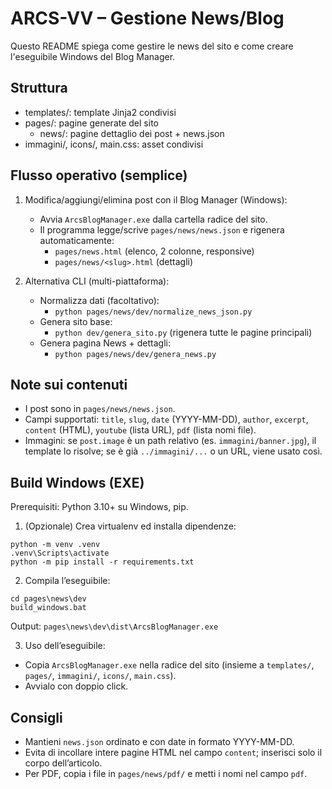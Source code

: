 # ARCS-VV – Gestione News/Blog

Questo README spiega come gestire le news del sito e come creare l'eseguibile Windows del Blog Manager.

## Struttura
- templates/: template Jinja2 condivisi
- pages/: pagine generate del sito
  - news/: pagine dettaglio dei post + news.json
- immagini/, icons/, main.css: asset condivisi

## Flusso operativo (semplice)
1) Modifica/aggiungi/elimina post con il Blog Manager (Windows):
   - Avvia `ArcsBlogManager.exe` dalla cartella radice del sito.
   - Il programma legge/scrive `pages/news/news.json` e rigenera automaticamente:
     - `pages/news.html` (elenco, 2 colonne, responsive)
     - `pages/news/<slug>.html` (dettagli)

2) Alternativa CLI (multi-piattaforma):
   - Normalizza dati (facoltativo):
     - `python pages/news/dev/normalize_news_json.py`
   - Genera sito base:
     - `python dev/genera_sito.py` (rigenera tutte le pagine principali)
   - Genera pagina News + dettagli:
     - `python pages/news/dev/genera_news.py`

## Note sui contenuti
- I post sono in `pages/news/news.json`.
- Campi supportati: `title`, `slug`, `date` (YYYY-MM-DD), `author`, `excerpt`, `content` (HTML), `youtube` (lista URL), `pdf` (lista nomi file).
- Immagini: se `post.image` è un path relativo (es. `immagini/banner.jpg`), il template lo risolve; se è già `../immagini/...` o un URL, viene usato così.

## Build Windows (EXE)
Prerequisiti: Python 3.10+ su Windows, pip.

1) (Opzionale) Crea virtualenv ed installa dipendenze:
```
python -m venv .venv
.venv\Scripts\activate
python -m pip install -r requirements.txt
```

2) Compila l’eseguibile:
```
cd pages\news\dev
build_windows.bat
```
Output: `pages\news\dev\dist\ArcsBlogManager.exe`

3) Uso dell’eseguibile:
- Copia `ArcsBlogManager.exe` nella radice del sito (insieme a `templates/`, `pages/`, `immagini/`, `icons/`, `main.css`).
- Avvialo con doppio click.

## Consigli
- Mantieni `news.json` ordinato e con date in formato YYYY-MM-DD.
- Evita di incollare intere pagine HTML nel campo `content`; inserisci solo il corpo dell’articolo.
- Per PDF, copia i file in `pages/news/pdf/` e metti i nomi nel campo `pdf`.